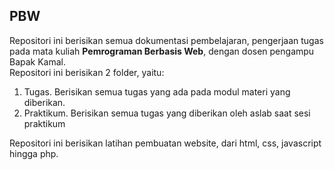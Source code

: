 ## PBW

Repositori ini berisikan semua dokumentasi pembelajaran, pengerjaan tugas pada mata kuliah **Pemrograman Berbasis Web**, dengan dosen pengampu Bapak Kamal.  
Repositori ini berisikan 2 folder, yaitu:
1. Tugas.
   Berisikan semua tugas yang ada pada modul materi yang diberikan.
2. Praktikum.
   Berisikan semua tugas yang diberikan oleh aslab saat sesi praktikum

Repositori ini berisikan latihan pembuatan website, dari html, css, javascript hingga php.
